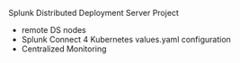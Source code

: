 Splunk Distributed Deployment Server Project
- remote DS nodes
- Splunk Connect 4 Kubernetes values.yaml configuration
- Centralized Monitoring
